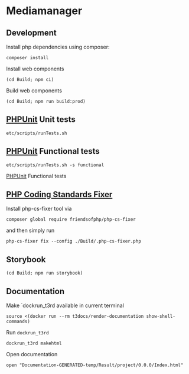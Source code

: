 Mediamanager
===========

Development
-----------

Install php dependencies using composer:

    composer install

Install web components

    (cd Build; npm ci)

Build web components

    (cd Build; npm run build:prod)


[PHPUnit](https://phpunit.de) Unit tests
-----------------------------------

    etc/scripts/runTests.sh

[PHPUnit](https://phpunit.de) Functional tests
-----------------------------------

    etc/scripts/runTests.sh -s functional

[PHPUnit](https://phpunit.de) Functional tests


[PHP Coding Standards Fixer](https://github.com/FriendsOfPHP/PHP-CS-Fixer)
----------------------------------------------------------------------

Install php-cs-fixer tool via

    composer global require friendsofphp/php-cs-fixer

and then simply run

    php-cs-fixer fix --config ./Build/.php-cs-fixer.php


Storybook
---------

    (cd Build; npm run storybook)


Documentation
-------------

Make `dockrun_t3rd available in current terminal


    source <(docker run --rm t3docs/render-documentation show-shell-commands)

Run `dockrun_t3rd`

    dockrun_t3rd makehtml

Open documentation

    open "Documentation-GENERATED-temp/Result/project/0.0.0/Index.html"

